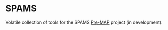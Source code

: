 SPAMS
=====

Volatile collection of tools for the SPAMS [Pre-MAP](http://www.astro.washington.edu/users/premap/) project (in development). 
